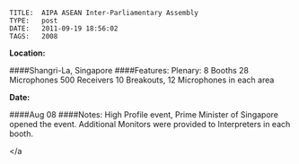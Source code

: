     
    TITLE: 	AIPA ASEAN Inter-Parliamentary Assembly	
    TYPE: 	post	
    DATE: 	2011-09-19 18:56:02	
    TAGS: 	2008	


**Location:**




####Shangri-La, Singapore
####Features:
Plenary:
8 Booths
28 Microphones
500 Receivers
10 Breakouts, 12 Microphones in each area

**Date:**




####Aug 08
####Notes:
High Profile event, Prime Minister of Singapore opened the event.
Additional Monitors were provided to Interpreters in each booth.























</a




















